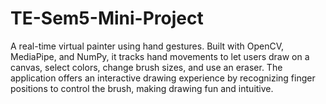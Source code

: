 # TE-Sem5-Mini-Project
A real-time virtual painter using hand gestures. Built with OpenCV, MediaPipe, and NumPy, it tracks hand movements to let users draw on a canvas, select colors, change brush sizes, and use an eraser. The application offers an interactive drawing experience by recognizing finger positions to control the brush, making drawing fun and intuitive.
